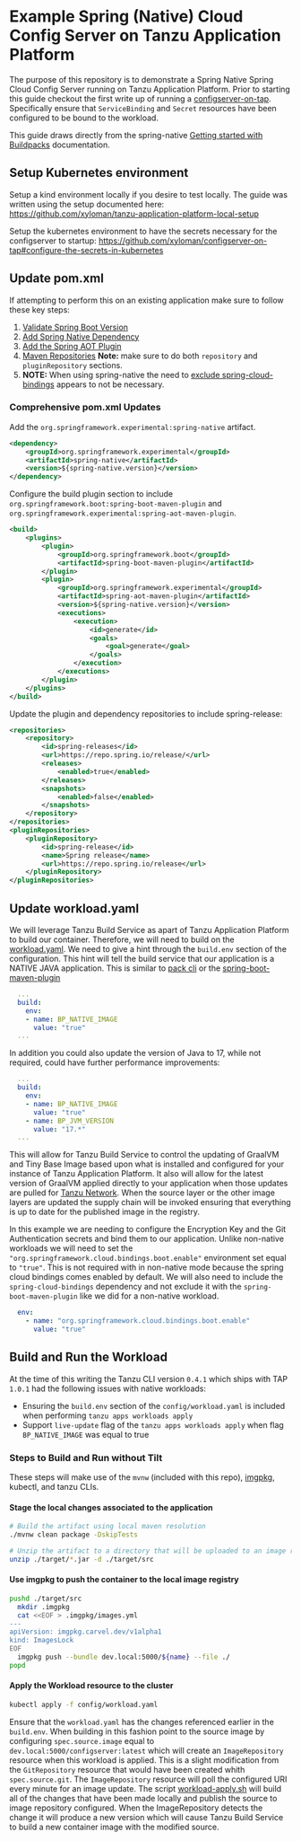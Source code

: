 # Example Spring (Native) Cloud Config Server on Tanzu Application Platform

The purpose of this repository is to demonstrate a Spring Native Spring Cloud Config Server running on Tanzu Application Platform.  Prior to starting this guide checkout the first write up of running a [configserver-on-tap](https://github.com/xyloman/configserver-on-tap).  Specifically ensure that `ServiceBinding` and `Secret` resources have been configured to be bound to the workload. 

This guide draws directly from the spring-native [Getting started with Buildpacks](https://docs.spring.io/spring-native/docs/current/reference/htmlsingle/#getting-started-buildpacks) documentation.

## Setup Kubernetes environment

Setup a kind environment locally if you desire to test locally.  The guide was written using the setup documented here: https://github.com/xyloman/tanzu-application-platform-local-setup

Setup the kubernetes environment to have the secrets necessary for the configserver to startup: https://github.com/xyloman/configserver-on-tap#configure-the-secrets-in-kubernetes


## Update pom.xml

If attempting to perform this on an existing application make sure to follow these key steps:
1. [Validate Spring Boot Version](https://docs.spring.io/spring-native/docs/current/reference/htmlsingle/#_validate_spring_boot_version)
1. [Add Spring Native Dependency](https://docs.spring.io/spring-native/docs/current/reference/htmlsingle/#_add_the_spring_native_dependency)
1. [Add the Spring AOT Plugin](https://docs.spring.io/spring-native/docs/current/reference/htmlsingle/#_add_the_spring_aot_plugin)
1. [Maven Repositories](https://docs.spring.io/spring-native/docs/current/reference/htmlsingle/#_maven_repository) **Note:** make sure to do both `repository` and `pluginRepository` sections.
1. **NOTE:** When using spring-native the need to [exclude spring-cloud-bindings](https://github.com/xyloman/configserver-on-tap#pomxml) appears to not be necessary.

### Comprehensive pom.xml Updates

Add the `org.springframework.experimental:spring-native` artifact.

```xml
<dependency>
    <groupId>org.springframework.experimental</groupId>
    <artifactId>spring-native</artifactId>
    <version>${spring-native.version}</version>
</dependency>
```

Configure the build plugin section to include `org.springframework.boot:spring-boot-maven-plugin` and `org.springframework.experimental:spring-aot-maven-plugin`.
```xml
<build>
    <plugins>
        <plugin>
            <groupId>org.springframework.boot</groupId>
            <artifactId>spring-boot-maven-plugin</artifactId>
        </plugin>
        <plugin>
            <groupId>org.springframework.experimental</groupId>
            <artifactId>spring-aot-maven-plugin</artifactId>
            <version>${spring-native.version}</version>
            <executions>
                <execution>
                    <id>generate</id>
                    <goals>
                        <goal>generate</goal>
                    </goals>
                </execution>
            </executions>
        </plugin>
    </plugins>
</build>
```

Update the plugin and dependency repositories to include spring-release: 
```xml
<repositories>
    <repository>
        <id>spring-releases</id>
        <url>https://repo.spring.io/release/</url>
        <releases>
            <enabled>true</enabled>
        </releases>
        <snapshots>
            <enabled>false</enabled>
        </snapshots>
    </repository>
</repositories>
<pluginRepositories>
    <pluginRepository>
        <id>spring-release</id>
        <name>Spring release</name>
        <url>https://repo.spring.io/release</url>
    </pluginRepository>
</pluginRepositories>
```

## Update workload.yaml

We will leverage Tanzu Build Service as apart of Tanzu Application Platform to build our container.  Therefore, we will need to build on the [workload.yaml](config/workload.yaml). We need to give a hint through the `build.env` section of the configuration.  This hint will tell the build service that our application is a NATIVE JAVA application.  This is similar to [pack cli](https://docs.vmware.com/en/VMware-Tanzu-Buildpacks/services/tanzu-buildpacks/GUID-java-native-image-java-native-image-buildpack.html) or the [spring-boot-maven-plugin](https://docs.spring.io/spring-native/docs/current/reference/htmlsingle/#_enable_native_image_support)

```yaml
  ...
  build:
    env:
    - name: BP_NATIVE_IMAGE
      value: "true"
  ...
```

In addition you could also update the version of Java to 17, while not required, could have further performance improvements:

```yaml
  ...
  build:
    env:
    - name: BP_NATIVE_IMAGE
      value: "true"
    - name: BP_JVM_VERSION
      value: "17.*"
  ...
```

This will allow for Tanzu Build Service to control the updating of GraalVM and Tiny Base Image based upon what is installed and configured for your instance of Tanzu Application Platform.  It also will allow for the latest version of GraalVM applied directly to your application when those updates are pulled for [Tanzu Network](https://network.tanzu.vmware.com/products/tbs-dependencies/).  When the source layer or the other image layers are updated the supply chain will be invoked ensuring that everything is up to date for the published image in the registry. 

In this example we are needing to configure the Encryption Key and the Git Authentication secrets and bind them to our application.  Unlike non-native workloads we will need to set the `"org.springframework.cloud.bindings.boot.enable"` environment set equal to `"true"`.  This is not required with in non-native mode because the spring cloud bindings comes enabled by default.  We will also need to include the `spring-cloud-bindings` dependency and not exclude it with the `spring-boot-maven-plugin` like we did for a non-native workload.

```yaml
  env:
    - name: "org.springframework.cloud.bindings.boot.enable"
      value: "true"
```

## Build and Run the Workload

At the time of this writing the Tanzu CLI version `0.4.1` which ships with TAP `1.0.1` had the following issues with native workloads:
- Ensuring the `build.env` section of the `config/workload.yaml` is included when performing `tanzu apps workloads apply`
- Support `live-update` flag of the `tanzu apps workloads apply` when flag `BP_NATIVE_IMAGE` was equal to true

### Steps to Build and Run without Tilt

These steps will make use of the `mvnw` (included with this repo), [imgpkg](https://carvel.dev/imgpkg/), kubectl, and tanzu CLIs.

#### Stage the local changes associated to the application
```bash
# Build the artifact using local maven resolution
./mvnw clean package -DskipTests

# Unzip the artifact to a directory that will be uploaded to an image registry using imgpkg
unzip ./target/*.jar -d ./target/src
```
#### Use imgpkg to push the container to the local image registry
```bash
pushd ./target/src
  mkdir .imgpkg
  cat <<EOF > .imgpkg/images.yml
---
apiVersion: imgpkg.carvel.dev/v1alpha1
kind: ImagesLock
EOF
  imgpkg push --bundle dev.local:5000/${name} --file ./
popd
```

#### Apply the Workload resource to the cluster
```bash
kubectl apply -f config/workload.yaml
```

Ensure that the `workload.yaml` has the changes referenced earlier in the `build.env`.  When building in this fashion point to the source image by configuring `spec.source.image` equal to `dev.local:5000/configserver:latest` which will create an `ImageRepository` resource when this workload is applied.  This is a slight modification from the `GitRepository` resource that would have been created whith `spec.source.git`.  The `ImageRepository` resource will poll the configured URI every minute for an image update. The script [workload-apply.sh](workload-apply.sh) will build all of the changes that have been made locally and publish the source to image repository configured.  When the ImageRepository detects the change it will produce a new version which will cause Tanzu Build Service to build a new container image with the modified source.